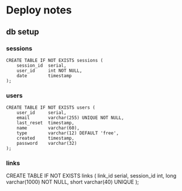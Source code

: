 # Deploy notes

## db setup

### sessions
```
CREATE TABLE IF NOT EXISTS sessions (
    session_id  serial,
    user_id     int NOT NULL,
    date        timestamp
);
```

### users
```
CREATE TABLE IF NOT EXISTS users (
    user_id     serial,
    email       varchar(255) UNIQUE NOT NULL,
    last_reset  timestamp,
    name        varchar(60),
    type        varchar(12) DEFAULT 'free',
    created     timestamp,
    password    varchar(32)
);
```

### links
CREATE TABLE IF NOT EXISTS links (
    link_id     serial,
    session_id  int,
    long        varchar(1000) NOT NULL,
    short       varchar(40) UNIQUE
);